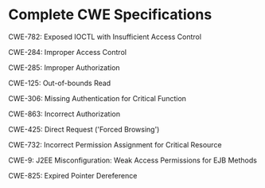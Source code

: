 

# Complete CWE Specifications

CWE-782: Exposed IOCTL with Insufficient Access Control

CWE-284: Improper Access Control

CWE-285: Improper Authorization

CWE-125: Out-of-bounds Read

CWE-306: Missing Authentication for Critical Function

CWE-863: Incorrect Authorization

CWE-425: Direct Request ('Forced Browsing')

CWE-732: Incorrect Permission Assignment for Critical Resource

CWE-9: J2EE Misconfiguration: Weak Access Permissions for EJB Methods

CWE-825: Expired Pointer Dereference